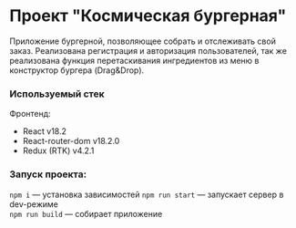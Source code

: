 # Проект "Космическая бургерная"
Приложение бургерной, позволяющее собрать и отслеживать свой заказ. Реализована регистрация и авторизация пользователей, так же реализована функция перетаскивания ингредиентов из меню в конструктор бургера (Drag&Drop).
  
### Используемый стек
Фронтенд:
* React v18.2
* React-router-dom v18.2.0
* Redux (RTK) v4.2.1

### Запуск проекта:
`npm i` — установка зависимостей
`npm run start` — запускает сервер в dev-режиме   
`npm run build` — собирает приложение
